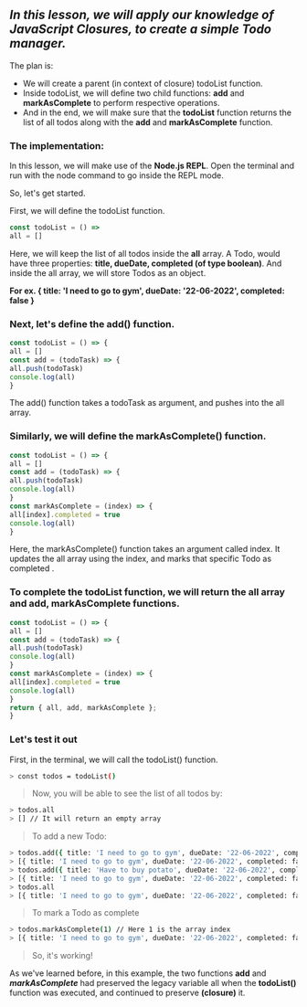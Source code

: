 ## _In this lesson, we will apply our knowledge of JavaScript Closures, to create a simple Todo manager._

The plan is:

- We will create a parent (in context of closure) todoList function.
- Inside todoList, we will define two child functions: **add** and **markAsComplete** to perform respective operations.
- And in the end, we will make sure that the **todoList** function returns the list of all todos along with the **add** and **markAsComplete** function.

### The implementation: 
In this lesson, we will make use of the **Node.js REPL**. Open the terminal and run with the node command to go inside the REPL mode.

So, let's get started.

First, we will define the todoList function.
```js
const todoList = () =>
all = []
```
Here, we will keep the list of all todos inside the **all** array. A Todo, would have three properties: **title, dueDate, completed (of type boolean)**. And inside the all array, we will store Todos as an object. 

**For ex. { title: 'I need to go to gym', dueDate: '22-06-2022', completed: false }**

### Next, let's define the add() function.
```js
const todoList = () => {
all = []
const add = (todoTask) => {
all.push(todoTask)
console.log(all)
}
```
The add() function takes a todoTask as argument, and pushes into the all array.

### Similarly, we will define the markAsComplete() function.
```js
const todoList = () => {
all = []
const add = (todoTask) => {
all.push(todoTask)
console.log(all)
}
const markAsComplete = (index) => {
all[index].completed = true
console.log(all)
}
```
Here, the markAsComplete() function takes an argument called index. It updates the all array using the index, and marks that specific Todo as completed .

### To complete the todoList function, we will return the all array and add, markAsComplete functions.
```js
const todoList = () => {
all = []
const add = (todoTask) => {
all.push(todoTask)
console.log(all)
}
const markAsComplete = (index) => {
all[index].completed = true
console.log(all)
}
return { all, add, markAsComplete };
}
```
### Let's test it out
First, in the terminal, we will call the todoList() function.
```sh
> const todos = todoList()
```
> Now, you will be able to see the list of all todos by:
```sh
> todos.all
> [] // It will return an empty array
```
> To add a new Todo:
```sh
> todos.add({ title: 'I need to go to gym', dueDate: '22-06-2022', completed: false })
> [{ title: 'I need to go to gym', dueDate: '22-06-2022', completed: false }] // Output
> todos.add({ title: 'Have to buy potato', dueDate: '22-06-2022', completed: false })
> [{ title: 'I need to go to gym', dueDate: '22-06-2022', completed: false }, { title: 'Have to buy potato', dueDate: '22-06-2022', completed: false }] // Output
> todos.all
> [{ title: 'I need to go to gym', dueDate: '22-06-2022', completed: false }, { title: 'Have to buy potato', dueDate: '22-06-2022', completed: false }] // Output
```

> To mark a Todo as complete
```sh
> todos.markAsComplete(1) // Here 1 is the array index
> [{ title: 'I need to go to gym', dueDate: '22-06-2022', completed: false }, { title: 'Have to buy potato', dueDate: '22-06-2022', completed: true }] // Output
```
> So, it's working!

As we've learned before, in this example, the two functions **add** and ***markAsComplete*** had preserved the legacy variable all when the **todoList()** function was executed, and continued to preserve **(closure)** it.
